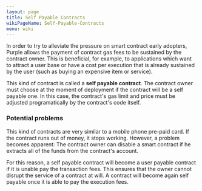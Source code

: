```yaml
---
layout: page
title: Self Payable Contracts
wikiPageName: Self-Payable-Contracts
menu: wiki
---
```


In order to try to alleviate the pressure on smart contract early adopters, Purple allows the payment of contract gas fees to be sustained by the contract owner. This is beneficial, for example, to applications which want to attract a user base or have a cost per execution that is already sustained by the user (such as buying an expensive item or service).

This kind of contract is called a **self payable contract**. The contract owner must choose at the moment of deployment if the contract will be a self payable one. In this case, the contract's gas limit and price must be adjusted programatically by the contract's code itself. 

### Potential problems
This kind of contracts are very similar to a mobile phone pre-paid card. If the contract runs out of money, it stops working. However, a problem becomes apparent: The contract owner can disable a smart contract if he extracts all of the funds from the contract's account.

For this reason, a self payable contract will become a user payable contract if it is unable pay the transaction fees. This ensures that the owner cannot disrupt the service of a contract at will. A contract will become again self payable once it is able to pay the execution fees.
